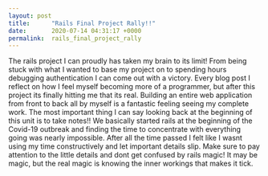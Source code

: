 ```yaml
---
layout: post
title:      "Rails Final Project Rally!!"
date:       2020-07-14 04:31:17 +0000
permalink:  rails_final_project_rally
---
```



The rails project I can proudly has taken my brain to its limit! From being stuck with what I wanted to base my project on to spending hours debugging authentication I can come out with a victory. Every blog post I reflect on how I feel myself becoming more of a programmer, but after this project its finally hitting me that its real. Building an entire web application from front to back all by myself is a fantastic feeling seeing my complete work.
     The most important thing I can say looking back at the beginning of this unit is to take notes!! We basically started rails at the beginning of the Covid-19 outbreak and finding the time to concentrate with everything going was nearly impossible. After all the time passed I felt like I wasnt using my time constructively and let important details slip. Make sure to pay attention to the little details and dont get confused by rails magic! It may be magic, but the real magic is knowing the inner workings that makes it tick.


